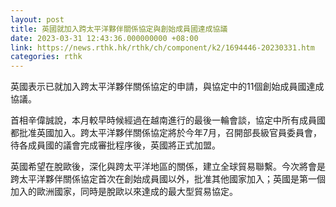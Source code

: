```yaml
---
layout: post
title: 英國就加入跨太平洋夥伴關係協定與創始成員國達成協議
date: 2023-03-31 12:43:36.000000000 +08:00
link: https://news.rthk.hk/rthk/ch/component/k2/1694446-20230331.htm
categories: rthk
---
```


英國表示已就加入跨太平洋夥伴關係協定的申請，與協定中的11個創始成員國達成協議。

首相辛偉誠說，本月較早時候經過在越南進行的最後一輪會談，協定中所有成員國都批准英國加入。跨太平洋夥伴關係協定將於今年7月，召開部長級官員委員會，待各成員國的議會完成審批程序後，英國將正式加盟。

英國希望在脫歐後，深化與跨太平洋地區的關係，建立全球貿易聯繫。今次將會是跨太平洋夥伴關係協定首次在創始成員國以外，批准其他國家加入；英國是第一個加入的歐洲國家，同時是脫歐以來達成的最大型貿易協定。
